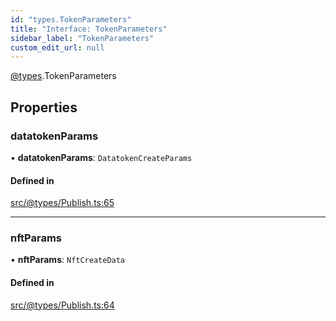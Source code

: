 ```yaml
---
id: "types.TokenParameters"
title: "Interface: TokenParameters"
sidebar_label: "TokenParameters"
custom_edit_url: null
---
```


[@types](../modules/types.md).TokenParameters

## Properties

### datatokenParams

• **datatokenParams**: `DatatokenCreateParams`

#### Defined in

[src/@types/Publish.ts:65](https://github.com/deltaDAO/nautilus/blob/a004a0b/src/@types/Publish.ts#L65)

___

### nftParams

• **nftParams**: `NftCreateData`

#### Defined in

[src/@types/Publish.ts:64](https://github.com/deltaDAO/nautilus/blob/a004a0b/src/@types/Publish.ts#L64)
